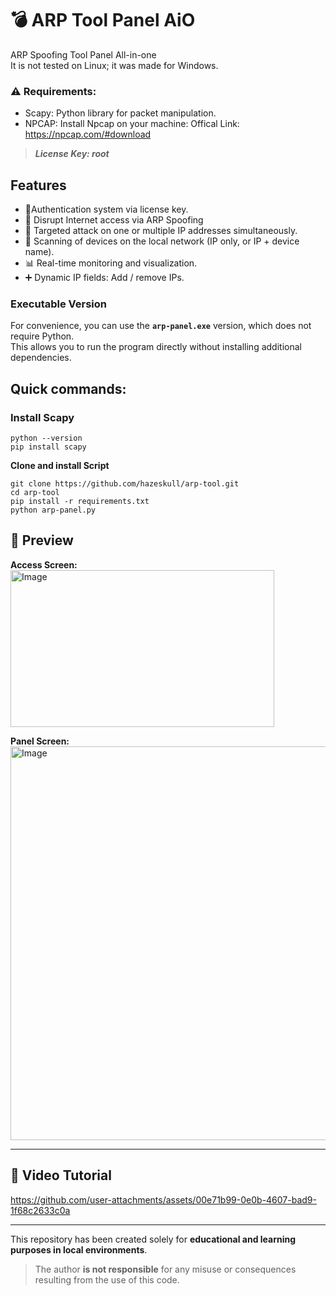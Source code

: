 # 💣 ARP Tool Panel AiO
ARP Spoofing Tool Panel All-in-one  
It is not tested on Linux; it was made for Windows.

 ### ⚠️ **Requirements:**

- Scapy: Python library for packet manipulation.
- NPCAP: Install Npcap on your machine:  Offical Link: https://npcap.com/#download  

> ***License Key: root***

## Features
- 🔑Authentication system via license key.
- 📡 Disrupt Internet access via ARP Spoofing
- 👥 Targeted attack on one or multiple IP addresses simultaneously.
- 🔎 Scanning of devices on the local network (IP only, or IP + device name).
- 📊 Real-time monitoring and visualization.
- ➕ Dynamic IP fields: Add / remove IPs.

### Executable Version
For convenience, you can use the **`arp-panel.exe`** version, which does not require Python.  
This allows you to run the program directly without installing additional dependencies.

## Quick commands:
### Install Scapy
```
python --version
pip install scapy
```
**Clone and install Script**
```
git clone https://github.com/hazeskull/arp-tool.git
cd arp-tool
pip install -r requirements.txt
python arp-panel.py
```
## 👀 Preview

**Access Screen:**  
<img width="422" height="251" alt="Image" src="https://github.com/user-attachments/assets/0068a53d-7a64-4429-9355-7fcfeee4aa0f" />

**Panel Screen:**  
<img width="600" height="630" alt="Image" src="https://github.com/user-attachments/assets/95d7ea8f-7cf3-439c-82de-4f08403aa746" />

---
## 🎥 Video Tutorial
https://github.com/user-attachments/assets/00e71b99-0e0b-4607-bad9-1f68c2633c0a


---
This repository has been created solely for **educational and learning purposes in local environments**.  
> The author **is not responsible** for any misuse or consequences resulting from the use of this code.
